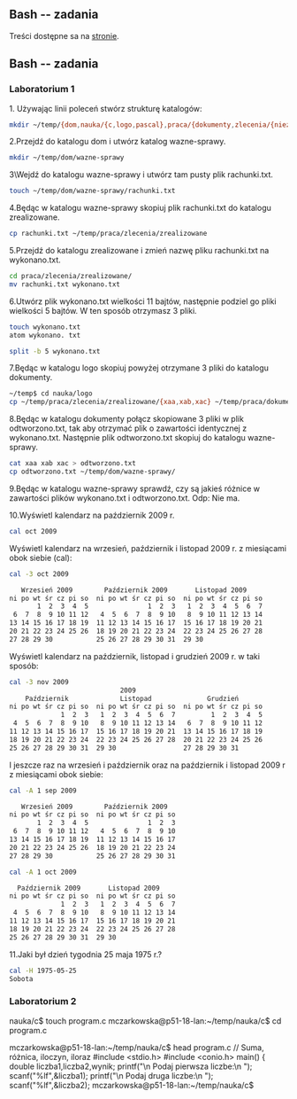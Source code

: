 ## Bash -- zadania

Treści dostępne sa na [stronie](http://wbzyl.inf.ug.edu.pl/sp/labs01).

## Bash -- zadania
### Laboratorium 1

1\. Używając linii poleceń stwórz strukturę katalogów:

```sh
mkdir ~/temp/{dom,nauka/{c,logo,pascal},praca/{dokumenty,zlecenia/{niezrealizowane,zrealizowane}}} -p

```

2\.Przejdź do katalogu dom i utwórz katalog wazne-sprawy.

```sh
mkdir ~/temp/dom/wazne-sprawy
```

3\Wejdź do katalogu wazne-sprawy i utwórz tam pusty plik rachunki.txt.

```sh
touch ~/temp/dom/wazne-sprawy/rachunki.txt
```

4\.Będąc w katalogu wazne-sprawy skopiuj plik rachunki.txt do katalogu zrealizowane.

```sh
cp rachunki.txt ~/temp/praca/zlecenia/zrealizowane
```

5\.Przejdź do katalogu zrealizowane i zmień nazwę pliku rachunki.txt na wykonano.txt.

```sh
cd praca/zlecenia/zrealizowane/
mv rachunki.txt wykonano.txt
```

6\.Utwórz plik wykonano.txt wielkości 11 bajtów, następnie podziel go pliki wielkości 5 bajtów. W ten sposób otrzymasz 3 pliki.

```sh
touch wykonano.txt
atom wykonano. txt
```

```sh
split -b 5 wykonano.txt
```
7\.Będąc w katalogu logo skopiuj powyżej otrzymane 3 pliki do katalogu dokumenty.

```sh
~/temp$ cd nauka/logo
cp ~/temp/praca/zlecenia/zrealizowane/{xaa,xab,xac} ~/temp/praca/dokumenty/
```
8\.Będąc w katalogu dokumenty połącz skopiowane 3 pliki w plik odtworzono.txt, tak aby otrzymać plik o zawartości identycznej z wykonano.txt. Następnie plik odtworzono.txt skopiuj do katalogu wazne-sprawy.

```sh
cat xaa xab xac > odtworzono.txt
cp odtworzono.txt ~/temp/dom/wazne-sprawy/
```
9\.Będąc w katalogu wazne-sprawy sprawdź, czy są jakieś różnice w zawartości plików wykonano.txt i odtworzono.txt.
Odp: Nie ma. 

10\.Wyświetl kalendarz na październik 2009 r.

```sh
cal oct 2009
```

Wyświetl kalendarz na wrzesień, październik i listopad 2009 r. z miesiącami obok siebie (cal):

```sh
cal -3 oct 2009

   Wrzesień 2009        Październik 2009       Listopad 2009      
ni po wt śr cz pi so  ni po wt śr cz pi so  ni po wt śr cz pi so  
       1  2  3  4  5               1  2  3   1  2  3  4  5  6  7  
 6  7  8  9 10 11 12   4  5  6  7  8  9 10   8  9 10 11 12 13 14  
13 14 15 16 17 18 19  11 12 13 14 15 16 17  15 16 17 18 19 20 21  
20 21 22 23 24 25 26  18 19 20 21 22 23 24  22 23 24 25 26 27 28  
27 28 29 30           25 26 27 28 29 30 31  29 30 
```

Wyświetl kalendarz na październik, listopad i grudzień 2009 r. w taki sposób:

```sh
cal -3 nov 2009
                            2009
    Październik             Listopad              Grudzień        
ni po wt śr cz pi so  ni po wt śr cz pi so  ni po wt śr cz pi so  
             1  2  3   1  2  3  4  5  6  7         1  2  3  4  5  
 4  5  6  7  8  9 10   8  9 10 11 12 13 14   6  7  8  9 10 11 12  
11 12 13 14 15 16 17  15 16 17 18 19 20 21  13 14 15 16 17 18 19  
18 19 20 21 22 23 24  22 23 24 25 26 27 28  20 21 22 23 24 25 26  
25 26 27 28 29 30 31  29 30                 27 28 29 30 31   
```
I jeszcze raz na wrzesień i październik oraz na październik i listopad 2009 r z miesiącami obok siebie:

```sh
cal -A 1 sep 2009

   Wrzesień 2009        Październik 2009    
ni po wt śr cz pi so  ni po wt śr cz pi so  
       1  2  3  4  5               1  2  3  
 6  7  8  9 10 11 12   4  5  6  7  8  9 10  
13 14 15 16 17 18 19  11 12 13 14 15 16 17  
20 21 22 23 24 25 26  18 19 20 21 22 23 24  
27 28 29 30           25 26 27 28 29 30 31  

cal -A 1 oct 2009

  Październik 2009       Listopad 2009      
ni po wt śr cz pi so  ni po wt śr cz pi so  
             1  2  3   1  2  3  4  5  6  7  
 4  5  6  7  8  9 10   8  9 10 11 12 13 14  
11 12 13 14 15 16 17  15 16 17 18 19 20 21  
18 19 20 21 22 23 24  22 23 24 25 26 27 28  
25 26 27 28 29 30 31  29 30 
```

11\.Jaki był dzień tygodnia 25 maja 1975 r.?

```sh
cal -H 1975-05-25
Sobota
```
### Laboratorium 2
nauka/c$ touch program.c
mczarkowska@p51-18-lan:~/temp/nauka/c$ cd program.c


mczarkowska@p51-18-lan:~/temp/nauka/c$ head program.c
// Suma, różnica, iloczyn, iloraz
#include <stdio.h>
#include <conio.h>
main()
{
        double liczba1,liczba2,wynik;
        printf("\n Podaj pierwsza liczbe:\n ");
        scanf("%lf",&liczba1);
        printf("\n Podaj druga liczbe:\n ");
        scanf("%lf",&liczba2);
mczarkowska@p51-18-lan:~/temp/nauka/c$ 








